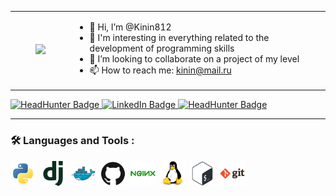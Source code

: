 <table width="100%">
  <tr>
    <td width="200">
      <div id="header" align="center">
        <img src="https://media.giphy.com/media/M9gbBd9nbDrOTu1Mqx/giphy.gif" width="200"/>
      </div>
    </td>
    <td width="900">
      <ul>
	<li>👋 Hi, I’m @Kinin812</li>
	<li>👀 I'm interesting in everything related to the development of programming skills</li>
        <li>💞️ I’m looking to collaborate on a project of my level</li>
        <li>📫 How to reach me: <a href="mailto:kinin@mail.ru">kinin@mail.ru</a></li>
      </ul>
    </td>
  </tr>
</table>



<div id="badges">
  <a href="https://spb.hh.ru/applicant/resumes/view?resume=c2a3162bff086efe820039ed1f4c4875576263" target="_blank">
    <img src="https://img.shields.io/static/v1?label=HeadHunter&message=.RU&color=critical&style=for-the-badge" alt="HeadHunter Badge"/>
  </a>
  <a href="https://www.linkedin.com/in/kirill-kalmykov/" target="_blank">
    <img src="https://img.shields.io/badge/LinkedIn-blue?style=for-the-badge&logo=linkedin&logoColor=white" alt="LinkedIn Badge"/>
  </a>
  <a href="https://career.habr.com/kkalmykov" target="_blank">
    <img src="https://img.shields.io/static/v1?label=HUBR&message=Career&color=lightgrey&style=for-the-badge" alt="HeadHunter Badge"/>
  </a>
</div>

---

### :hammer_and_wrench: Languages and Tools :

<div>
  <img src="https://github.com/devicons/devicon/blob/master/icons/python/python-original.svg" title="Python" alt="Python" width="40" height="40"/>&nbsp;
  <img src="https://github.com/devicons/devicon/blob/master/icons/django/django-plain.svg" title="Django" alt="Django" width="40" height="40"/>&nbsp;
  <img src="https://github.com/devicons/devicon/blob/master/icons/docker/docker-original.svg" title="Docker" alt="Docker" width="40" height="40"/>&nbsp;
  <img src="https://github.com/devicons/devicon/blob/master/icons/github/github-original.svg" title="GitHub" alt="GitHub" width="40" height="40"/>&nbsp;
  <img src="https://github.com/devicons/devicon/blob/master/icons/nginx/nginx-original.svg" title="Nginx" alt="Nginx" width="40" height="40"/>&nbsp;
  <img src="https://github.com/devicons/devicon/blob/master/icons/linux/linux-original.svg" title="Linux" alt="Linux" width="40" height="40"/>&nbsp;
  <img src="https://github.com/devicons/devicon/blob/master/icons/bash/bash-original.svg" title="Bash" alt="Bash" width="40" height="40"/>&nbsp;
  <img src="https://github.com/devicons/devicon/blob/master/icons/git/git-original-wordmark.svg" title="Git" **alt="Git" width="40" height="40"/>
</div>


<!---
Kinin812/Kinin812 is a ✨ special ✨ repository because its `README.md` (this file) appears on your GitHub profile.
You can click the Preview link to take a look at your changes.
--->
